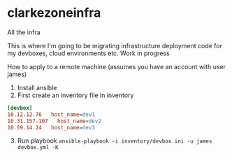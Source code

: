 # clarkezoneinfra
All the infra

This is where I'm going to be migrating infrastructure deployment code for my devboxes, cloud environments etc.  Work in progress

How to apply to a remote machine (assumes you have an account with user james)

1. Install ansible
2. First create an inventory file in inventory

```ini
[devbox]
10.12.12.76   host_name=dev1
10.31.157.107   host_name=dev2
10.59.14.24   host_name=dev3
```

3. Run playbook
`ansible-playbook -i inventory/devbox.ini -u james devbox.yml -K`

